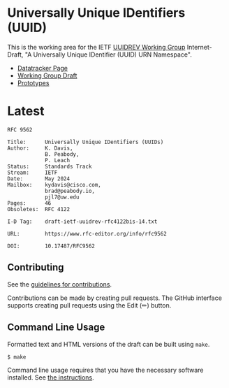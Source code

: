 # Universally Unique IDentifiers (UUID)

This is the working area for the IETF [UUIDREV Working Group](https://datatracker.ietf.org/wg/uuidrev/documents/) Internet-Draft, "A Universally Unique IDentifier (UUID) URN Namespace".

* [Datatracker Page](https://datatracker.ietf.org/doc/draft-ietf-uuidrev-rfc4122bis)
* [Working Group Draft](https://datatracker.ietf.org/doc/html/draft-ietf-uuidrev-rfc4122bis)
* [Prototypes](https://github.com/uuid6/prototypes)

# Latest
```
RFC 9562

Title:      Universally Unique IDentifiers (UUIDs) 
Author:     K. Davis,
            B. Peabody,
            P. Leach
Status:     Standards Track
Stream:     IETF
Date:       May 2024
Mailbox:    kydavis@cisco.com,
            brad@peabody.io,
            pjl7@uw.edu
Pages:      46
Obsoletes:  RFC 4122

I-D Tag:    draft-ietf-uuidrev-rfc4122bis-14.txt

URL:        https://www.rfc-editor.org/info/rfc9562

DOI:        10.17487/RFC9562

```

## Contributing

See the
[guidelines for contributions](https://github.com/ietf-wg-uuidrev/rfc4122bis/blob/main/CONTRIBUTING.md).

Contributions can be made by creating pull requests.
The GitHub interface supports creating pull requests using the Edit (✏) button.


## Command Line Usage

Formatted text and HTML versions of the draft can be built using `make`.

```sh
$ make
```

Command line usage requires that you have the necessary software installed.  See
[the instructions](https://github.com/martinthomson/i-d-template/blob/main/doc/SETUP.md).

